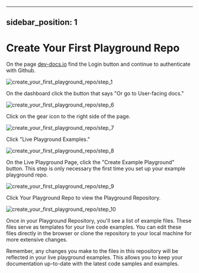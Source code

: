 

  ---
sidebar_position: 1
---

# Create Your First Playground Repo

On the page [dev-docs.io](https://dev-docs.io) find the Login button and continue to authenticate with Github. 

![create_your_first_playground_repo/step_1](/img/create_your_first_playground_repo/step_1.png)

On the dashboard click the button that says "Or go to User-facing docs."

![create_your_first_playground_repo/step_6](/img/create_your_first_playground_repo/step_6.png)

Click on the gear icon to the right side of the page.

![create_your_first_playground_repo/step_7](/img/create_your_first_playground_repo/step_7.png)

Click "Live Playground Examples."

![create_your_first_playground_repo/step_8](/img/create_your_first_playground_repo/step_8.png)

On the Live Playground Page, click the "Create Example Playground" button. This step is only necessary the first time you set up your example playground repo.

![create_your_first_playground_repo/step_9](/img/create_your_first_playground_repo/step_9.png)

Click Your Playground Repo to view the Playground Repository.

![create_your_first_playground_repo/step_10](/img/create_your_first_playground_repo/step_10.png)

Once in your Playground Repository, you'll see a list of example files. These files serve as templates for your live code examples. You can edit these files directly in the browser or clone the repository to your local machine for more extensive changes.

Remember, any changes you make to the files in this repository will be reflected in your live playground examples. This allows you to keep your documentation up-to-date with the latest code samples and examples.

  